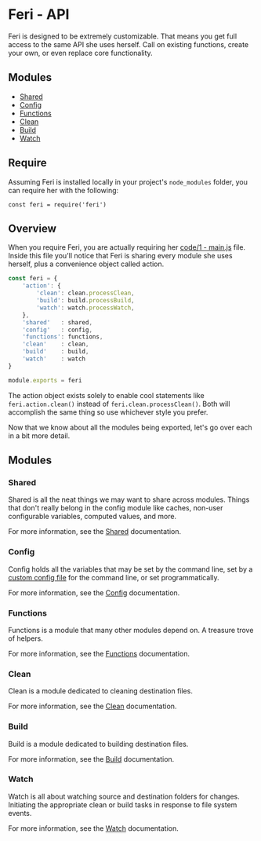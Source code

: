 # Feri - API

Feri is designed to be extremely customizable. That means you get full access to the same API she uses herself. Call on existing functions, create your own, or even replace core functionality.

## Modules

* [Shared](shared.md#feri---shared)
* [Config](config.md#feri---config)
* [Functions](functions.md#feri---functions)
* [Clean](clean.md#feri---clean)
* [Build](build.md#feri---build)
* [Watch](watch.md#feri---watch)

## Require

Assuming Feri is installed locally in your project's `node_modules` folder, you can require her with the following:

    const feri = require('feri')

## Overview

When you require Feri, you are actually requiring her [code/1 - main.js](../../../code/1%20-%20main.js) file. Inside this file you'll notice that Feri is sharing every module she uses herself, plus a convenience object called action.

```js
const feri = {
    'action': {
        'clean': clean.processClean,
        'build': build.processBuild,
        'watch': watch.processWatch,
    },
    'shared'   : shared,
    'config'   : config,
    'functions': functions,
    'clean'    : clean,
    'build'    : build,
    'watch'    : watch
}

module.exports = feri
```

The action object exists solely to enable cool statements like `feri.action.clean()` instead of `feri.clean.processClean()`. Both will accomplish the same thing so use whichever style you prefer.

Now that we know about all the modules being exported, let's go over each in a bit more detail.

## Modules

### Shared

Shared is all the neat things we may want to share across modules. Things that don't really belong in the config module like caches, non-user configurable variables, computed values, and more.

For more information, see the [Shared](shared.md#feri---shared) documentation.

### Config

Config holds all the variables that may be set by the command line, set by a [custom config file](../custom-config-file.md#feri---custom-config-file) for the command line, or set programmatically.

For more information, see the [Config](config.md#feri---config) documentation.

### Functions

Functions is a module that many other modules depend on. A treasure trove of helpers.

For more information, see the [Functions](functions.md#feri---functions) documentation.

### Clean

Clean is a module dedicated to cleaning destination files.

For more information, see the [Clean](clean.md#feri---clean) documentation.

### Build

Build is a module dedicated to building destination files.

For more information, see the [Build](build.md#feri---build) documentation.

### Watch

Watch is all about watching source and destination folders for changes. Initiating the appropriate clean or build tasks in response to file system events.

For more information, see the [Watch](watch.md#feri---watch) documentation.